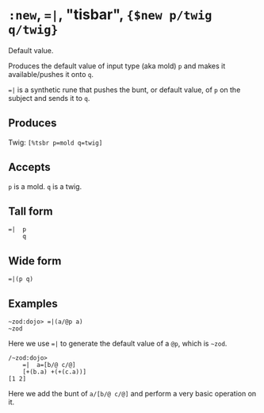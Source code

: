 # `:new`, `=|`, "tisbar", `{$new p/twig q/twig}`

Default value.

Produces the default value of input type (aka mold) `p` and makes it
available/pushes it onto `q`.


`=|` is a synthetic rune that pushes the bunt, or default value, of
`p` on the subject and sends it to `q`.

Produces
--------

Twig: `[%tsbr p=mold q=twig]`

Accepts
-------

`p` is a mold. `q` is a twig.

Tall form
---------

    =|  p
        q

Wide form
---------

    =|(p q)

Examples
--------

    ~zod:dojo> =|(a/@p a)
    ~zod

Here we use `=|` to generate the default value of a `@p`, which is
`~zod`.

    /~zod:dojo> 
        =|  a=[b/@ c/@]
        [+(b.a) +(+(c.a))]
    [1 2]

Here we add the bunt of `a/[b/@ c/@]` and perform a very basic operation
on it.
